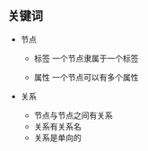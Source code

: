 ## 关键词

- 节点

  - 标签  一个节点隶属于一个标签

  - 属性 一个节点可以有多个属性

    

- 关系

  - 节点与节点之间有关系
  - 关系有关系名
  - 关系是单向的

  

